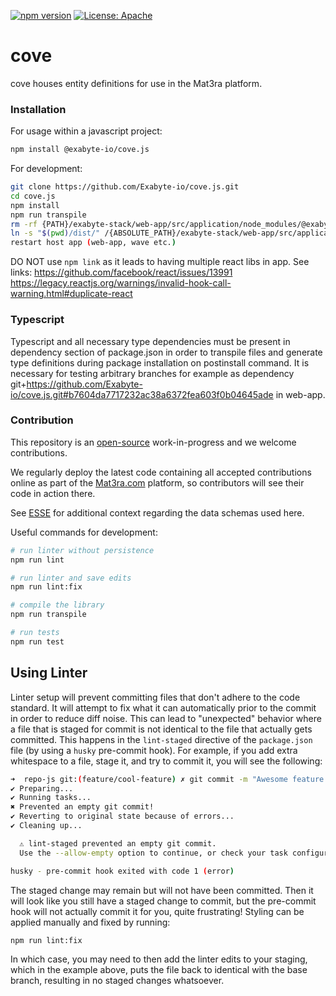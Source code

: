 [![npm version](https://badge.fury.io/js/%40exabyte-io%2Fcove.svg)](https://badge.fury.io/js/%40exabyte-io%2Fcove)
[![License: Apache](https://img.shields.io/badge/License-Apache-blue.svg)](https://www.apache.org/licenses/LICENSE-2.0)

# cove

cove houses entity definitions for use in the Mat3ra platform.


### Installation

For usage within a javascript project:

```bash
npm install @exabyte-io/cove.js
```

For development:

```bash
git clone https://github.com/Exabyte-io/cove.js.git
cd cove.js
npm install
npm run transpile
rm -rf {PATH}/exabyte-stack/web-app/src/application/node_modules/@exabyte-io/cove.js/dist
ln -s "$(pwd)/dist/" /{ABSOLUTE_PATH}/exabyte-stack/web-app/src/application/node_modules/@exabyte-io/cove.js
restart host app (web-app, wave etc.)
```

DO NOT use `npm link` as it leads to having multiple react libs in app.
See links:
https://github.com/facebook/react/issues/13991
https://legacy.reactjs.org/warnings/invalid-hook-call-warning.html#duplicate-react

### Typescript

Typescript and all necessary type dependencies must be present in dependency section of package.json in order
to transpile files and generate type definitions during package installation on postinstall command.
It is necessary for testing arbitrary branches for example as dependency
git+https://github.com/Exabyte-io/cove.js.git#b7604da7717232ac38a6372fea603f0b04645ade in web-app.

### Contribution

This repository is an [open-source](LICENSE.md) work-in-progress and we welcome contributions.

We regularly deploy the latest code containing all accepted contributions online as part of the
[Mat3ra.com](https://mat3ra.com) platform, so contributors will see their code in action there.

See [ESSE](https://github.com/Exabyte-io/esse) for additional context regarding the data schemas used here.

Useful commands for development:

```bash
# run linter without persistence
npm run lint

# run linter and save edits
npm run lint:fix

# compile the library
npm run transpile

# run tests
npm run test
```

## Using Linter

Linter setup will prevent committing files that don't adhere to the code standard. It will
attempt to fix what it can automatically prior to the commit in order to reduce diff noise. This can lead to "unexpected" behavior where a
file that is staged for commit is not identical to the file that actually gets committed. This happens
in the `lint-staged` directive of the `package.json` file (by using a `husky` pre-commit hook). For example,
if you add extra whitespace to a file, stage it, and try to commit it, you will see the following:

```bash
➜  repo-js git:(feature/cool-feature) ✗ git commit -m "Awesome feature works great"
✔ Preparing...
✔ Running tasks...
✖ Prevented an empty git commit!
✔ Reverting to original state because of errors...
✔ Cleaning up...

  ⚠ lint-staged prevented an empty git commit.
  Use the --allow-empty option to continue, or check your task configuration

husky - pre-commit hook exited with code 1 (error)
```

The staged change may remain but will not have been committed. Then it will look like you still have a staged
change to commit, but the pre-commit hook will not actually commit it for you, quite frustrating! Styling can
be applied manually and fixed by running:

```bash
npm run lint:fix
```

In which case, you may need to then add the linter edits to your staging, which in the example above, puts the
file back to identical with the base branch, resulting in no staged changes whatsoever.

